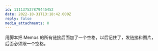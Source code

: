 ```yaml
---
id: 111137527879445452
date: 2022-10-31T13:18:42.000Z
reply: false
media_attachments: 0
---
```


用脚本把 Memos 的所有链接后面加了一个空格，以后记住了，发链接和图片，后面必须跟一个空格。

